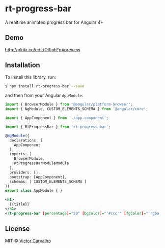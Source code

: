 # rt-progress-bar
A realtime animated progress bar for Angular 4+

## Demo
http://plnkr.co/edit/OlfIph?p=preview

## Installation

To install this library, run:

```bash
$ npm install rt-progress-bar --save
```

and then from your Angular `AppModule`:

```typescript
import { BrowserModule } from '@angular/platform-browser';
import { NgModule, CUSTOM_ELEMENTS_SCHEMA } from '@angular/core';

import { AppComponent } from './app.component';

import { RtProgressBar } from 'rt-progress-bar';

@NgModule({
  declarations: [
    AppComponent
  ],
  imports: [
    BrowserModule,
    RtProgressBarModuleModule
  ],
  providers: [],
  bootstrap: [AppComponent],
  schemas: [ CUSTOM_ELEMENTS_SCHEMA ]
})
export class AppModule { }
```

```xml
<h1>
  {{title}}
</h1>
<rt-progress-bar [percentage]="50" [bgColor]="'#ccc'" [fgColor]="'rgba(125, 125, 50, 0.4)'"></rt-progress-bar>
```

## License

MIT © [Victor Carvalho](mailto:victor.blq@gmail.com)
